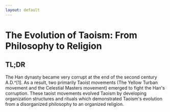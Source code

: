 ```yaml
---
layout: default
---
```

# The Evolution of Taoism: From Philosophy to Religion
## TL;DR
The Han dynasty became very corrupt at the end of the second century A.D.^[1]. As a result, two primarily Taoist movements (The Yellow Turban movement and the Celestial Masters movement) emerged to fight the Han's corruption. These taoist movements evolved Taoism by developing organization structures and rituals which demonstrated Taoism's evolution from a disorganized philosophy to an organized religion.

[^1]: Some source here.